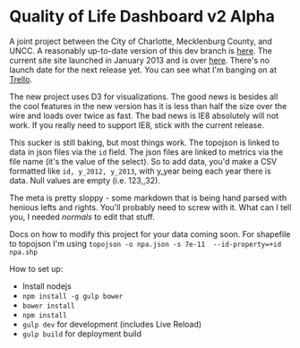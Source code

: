 Quality of Life Dashboard v2 Alpha
=================

A joint project between the City of Charlotte, Mecklenburg County, and UNCC. A reasonably up-to-date version of this dev branch is [here](http://mcmap.org/qol/). The current site site launched in January 2013 and is over [here](http://maps.co.mecklenburg.nc.us/qoldashboard). There's no launch date for the next release yet. You can see what I'm banging on at [Trello](https://trello.com/b/GxsdKVUl/quality-of-life-dashboard).

The new project uses D3 for visualizations. The good news is besides all the cool features in the new version has it is less than half the size over the wire and loads over twice as fast. The bad news is IE8 absolutely will not work. If you really need to support IE8, stick with the current release.

This sucker is still baking, but most things work. The topojson is linked to data in json files via the `id` field. The json files are linked to metrics via the file name (it's the value of the select). So to add data, you'd make a CSV formatted like `id, y_2012, y_2013`, with y_year being each year there is data. Null values are empty (i.e. 123,,32).

The meta is pretty sloppy - some markdown that is being hand parsed with henious lefts and rights. You'll probably need to screw with it. What can I tell you, I needed *normals* to edit that stuff.

Docs on how to modify this project for your data coming soon. For shapefile to topojson I'm using `topojson -o npa.json -s 7e-11  --id-property=+id  npa.shp`

How to set up:
+ Install nodejs
+ `npm install -g gulp bower`
+ `bower install`
+ `npm install`
+ `gulp dev` for development (includes Live Reload)
+ `gulp build` for deployment build
